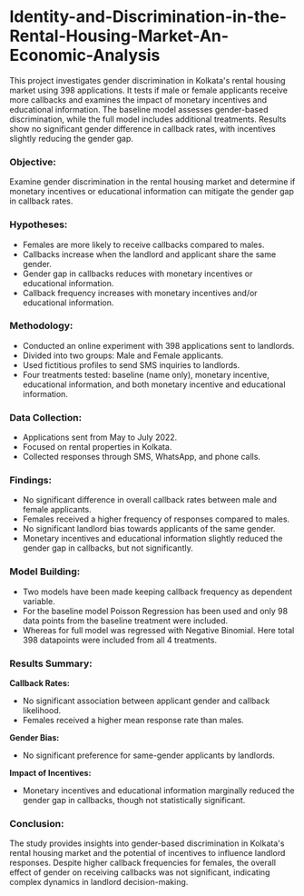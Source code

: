 # Identity-and-Discrimination-in-the-Rental-Housing-Market-An-Economic-Analysis
This project investigates gender discrimination in Kolkata's rental housing market using 398 applications. It tests if male or female applicants receive more callbacks and examines the impact of monetary incentives and educational information. The baseline model assesses gender-based discrimination, while the full model includes additional treatments. Results show no significant gender difference in callback rates, with incentives slightly reducing the gender gap.
### Objective:
Examine gender discrimination in the rental housing market and determine if monetary incentives or educational information can mitigate the gender gap in callback rates.
### Hypotheses:
* Females are more likely to receive callbacks compared to males.
* Callbacks increase when the landlord and applicant share the same gender.
* Gender gap in callbacks reduces with monetary incentives or educational information.
* Callback frequency increases with monetary incentives and/or educational information.
### Methodology:
* Conducted an online experiment with 398 applications sent to landlords.
* Divided into two groups: Male and Female applicants.
* Used fictitious profiles to send SMS inquiries to landlords.
* Four treatments tested: baseline (name only), monetary incentive, educational information, and both monetary incentive and educational information.
### Data Collection:
* Applications sent from May to July 2022.
* Focused on rental properties in Kolkata.
* Collected responses through SMS, WhatsApp, and phone calls.
### Findings:
* No significant difference in overall callback rates between male and female applicants.
* Females received a higher frequency of responses compared to males.
* No significant landlord bias towards applicants of the same gender.
* Monetary incentives and educational information slightly reduced the gender gap in callbacks, but not significantly.
### Model Building:
* Two models have been made keeping callback frequency as dependent variable.
* For the baseline model Poisson Regression has been used and only 98 data points from the baseline treatment were included.
* Whereas for full model was regressed with Negative Binomial. Here total 398 datapoints were included from all 4 treatments.
### Results Summary:
**Callback Rates:**
* No significant association between applicant gender and callback likelihood.
* Females received a higher mean response rate than males.

**Gender Bias:**
* No significant preference for same-gender applicants by landlords.

**Impact of Incentives:**
* Monetary incentives and educational information marginally reduced the gender gap in callbacks, though not statistically significant.

### Conclusion:
The study provides insights into gender-based discrimination in Kolkata's rental housing market and the potential of incentives to influence landlord responses. Despite higher callback frequencies for females, the overall effect of gender on receiving callbacks was not significant, indicating complex dynamics in landlord decision-making.



